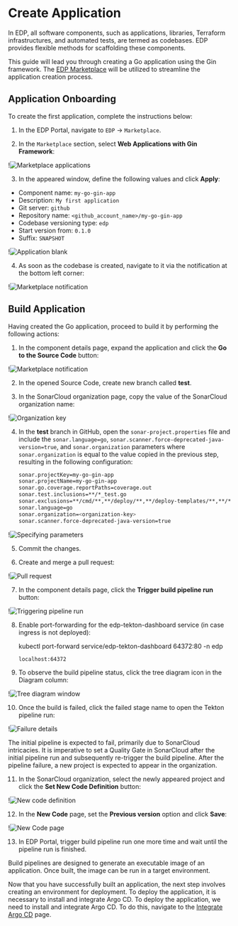 # Create Application

In EDP, all software components, such as applications, libraries, Terraform infrastructures, and automated tests, are termed as codebases. EDP provides flexible methods for scaffolding these components.

This guide will lead you through creating a Go application using the Gin framework. The [EDP Marketplace](../user-guide/marketplace.md) will be utilized to streamline the application creation process.

## Application Onboarding

To create the first application, complete the instructions below:

1. In the EDP Portal, navigate to `EDP` -> `Marketplace`.

2. In the `Marketplace` section, select **Web Applications with Gin Framework**:

  !![Marketplace applications](../assets/quick-start/marketplace_application.png "Marketplace applications")

3. In the appeared window, define the following values and click **Apply**:

  * Component name: `my-go-gin-app`<br>
  * Description: `My first application`<br>
  * Git server: `github`<br>
  * Repository name: `<github_account_name>/my-go-gin-app`<br>
  * Codebase versioning type: `edp`<br>
  * Start version from: `0.1.0`<br>
  * Suffix: `SNAPSHOT`

  !![Application blank](../assets/quick-start/add_marketplace_app.png "Application blank")

4. As soon as the codebase is created, navigate to it via the notification at the bottom left corner:

  !![Marketplace notification](../assets/quick-start/marketplace_notification.png "Marketplace notification")

## Build Application

Having created the Go application, proceed to build it by performing the following actions:

1. In the component details page, expand the application and click the **Go to the Source Code** button:

  !![Marketplace notification](../assets/quick-start/go_to_source_code.png "Application details")

2. In the opened Source Code, create new branch called **test**.

3. In the SonarCloud organization page, copy the value of the SonarCloud organization name:

  !![Organization key](../assets/quick-start/check_organization.png "Organization key")

4. In the **test** branch in GitHub, open the `sonar-project.properties` file and include the `sonar.language=go`, `sonar.scanner.force-deprecated-java-version=true`, and `sonar.organization` parameters where `sonar.organization` is equal to the value copied in the previous step, resulting in the following configuration:

    ```bash
    sonar.projectKey=my-go-gin-app
    sonar.projectName=my-go-gin-app
    sonar.go.coverage.reportPaths=coverage.out
    sonar.test.inclusions=**/*_test.go
    sonar.exclusions=**/cmd/**,**/deploy/**,**/deploy-templates/**,**/*.groovy,**/config/**
    sonar.language=go
    sonar.organization=<organization-key>
    sonar.scanner.force-deprecated-java-version=true
    ```

  !![Specifying parameters](../assets/quick-start/set_organization.png "Specifying parameters")

5. Commit the changes.

6. Create and merge a pull request:

  !![Pull request](../assets/quick-start/pull_request.png "Pull request")

7. In the component details page, click the **Trigger build pipeline run** button:

  !![Triggering pipeline run](../assets/quick-start/trigger_pipeline_run.png "Triggering pipeline run")

8. Enable port-forwarding for the edp-tekton-dashboard service (in case ingress is not deployed):

      kubectl port-forward service/edp-tekton-dashboard 64372:80 -n edp

    ```bash
    localhost:64372
    ```

9. To observe the build pipeline status, click the tree diagram icon in the Diagram column:

  !![Tree diagram window](../assets/quick-start/tree_diagram.png "Tree diagram window")


10. Once the build is failed, click the failed stage name to open the Tekton pipeline run:

  !![Failure details](../assets/quick-start/failure_details.png "Failure details")

  The initial pipeline is expected to fail, primarily due to SonarCloud intricacies. It is imperative to set a Quality Gate in SonarCloud after the initial pipeline run and subsequently re-trigger the build pipeline. After the pipeline failure, a new project is expected to appear in the organization.

11. In the SonarCloud organization, select the newly appeared project and click the **Set New Code Definition** button:

  !![New code definition](../assets/quick-start/set_new_code_definition.png "New code definition")

12. In the **New Code** page, set the **Previous version** option and click **Save**:

  !![New Code page](../assets/quick-start/previous_version.png "New Code page")

13. In EDP Portal, trigger build pipeline run one more time and wait until the pipeline run is finished.

Build pipelines are designed to generate an executable image of an application. Once built, the image can be run in a target environment.

Now that you have successfully built an application, the next step involves creating an environment for deployment. To deploy the application, it is necessary to install and integrate Argo CD. To deploy the application, we need to install and integrate Argo CD. To do this, navigate to the [Integrate Argo CD](integrate-argocd.md) page.

